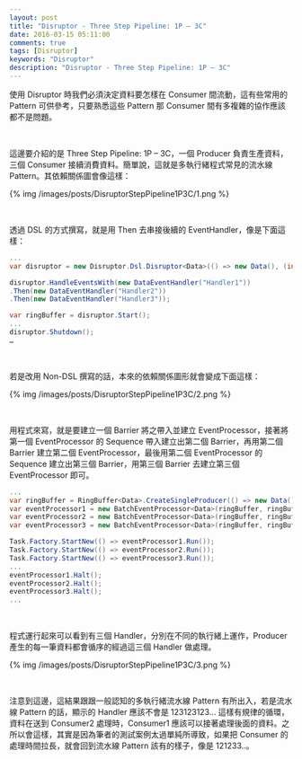 ```yaml
---
layout: post
title: "Disruptor - Three Step Pipeline: 1P – 3C"
date: 2016-03-15 05:11:00
comments: true
tags: [Disruptor]
keywords: "Disruptor"
description: "Disruptor - Three Step Pipeline: 1P – 3C"
---
```


使用 Disruptor 時我們必須決定資料要怎樣在 Consumer 間流動，這有些常用的 Pattern 可供參考，只要熟悉這些 Pattern 那 Consumer 間有多複雜的協作應該都不是問題。  

<!-- More -->

<br/>


這邊要介紹的是 Three Step Pipeline: 1P – 3C，一個 Producer 負責生產資料，三個 Consumer 接續消費資料。簡單說，這就是多執行緒程式常見的流水線 Pattern。其依賴關係圖會像這樣：  

{% img /images/posts/DisruptorStepPipeline1P3C/1.png %}

<br/>


透過 DSL 的方式撰寫，就是用 Then 去串接後續的 EventHandler，像是下面這樣：  

```c#
... 
var disruptor = new Disruptor.Dsl.Disruptor<Data>(() => new Data(), (int)Math.Pow(2,4), TaskScheduler.Default); 

disruptor.HandleEventsWith(new DataEventHandler("Handler1"))
.Then(new DataEventHandler("Handler2"))
.Then(new DataEventHandler("Handler3")); 

var ringBuffer = disruptor.Start(); 
...
disruptor.Shutdown(); 
…
```

<br/>


若是改用 Non-DSL 撰寫的話，本來的依賴關係圖形就會變成下面這樣：

{% img /images/posts/DisruptorStepPipeline1P3C/2.png %}

<br/>


用程式來寫，就是要建立一個 Barrier 將之帶入並建立 EventProcessor，接著將第一個 EventProcessor 的 Sequence 帶入建立出第二個 Barrier，再用第二個 Barrier 建立第二個 EventProcessor，最後用第二個 EventProcessor 的 Sequence 建立出第三個 Barrier，用第三個 Barrier 去建立第三個 EventProcessor 即可。  

```c#
... 
var ringBuffer = RingBuffer<Data>.CreateSingleProducer(() => new Data(), (int)Math.Pow(2, 4)); 
var eventProcessor1 = new BatchEventProcessor<Data>(ringBuffer, ringBuffer.NewBarrier(), new DataEventHandler("Handler1")); 
var eventProcessor2 = new BatchEventProcessor<Data>(ringBuffer, ringBuffer.NewBarrier(eventProcessor1.Sequence), new DataEventHandler("Handler2")); 
var eventProcessor3 = new BatchEventProcessor<Data>(ringBuffer, ringBuffer.NewBarrier(eventProcessor2.Sequence), new DataEventHandler("Handler3")); 

Task.Factory.StartNew(() => eventProcessor1.Run()); 
Task.Factory.StartNew(() => eventProcessor2.Run()); 
Task.Factory.StartNew(() => eventProcessor3.Run()); 
... 
eventProcessor1.Halt(); 
eventProcessor2.Halt(); 
eventProcessor3.Halt();
...
```

<br/>


程式運行起來可以看到有三個 Handler，分別在不同的執行緒上運作，Producer 產生的每一筆資料都會循序的經過這三個 Handler 做處理。   

{% img /images/posts/DisruptorStepPipeline1P3C/3.png %}

<br/>


注意到這邊，這結果跟跟一般認知的多執行緒流水線 Pattern 有所出入，若是流水線 Pattern 的話，顯示的 Handler 應該不會是 123123123... 這樣有規律的循環，資料在送到 Consumer2 處理時，Consumer1 應該可以接著處理後面的資料。之所以會這樣，其實是因為筆者的測試案例太過單純所導致，如果把 Consumer 的處理時間拉長，就會回到流水線 Pattern 該有的樣子，像是 121233..。  
